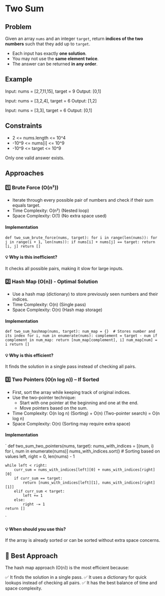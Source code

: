 # Two Sum 

## Problem  
Given an array `nums` and an integer `target`, return **indices of the two numbers** such that they add up to `target`.

- Each input has exactly **one solution**.
- You may not use the **same element twice**.
- The answer can be returned **in any order**.

## Example  

Input: nums = [2,7,11,15], target = 9
Output: [0,1]

Input: nums = [3,2,4], target = 6
Output: [1,2]

Input: nums = [3,3], target = 6
Output: [0,1]

## Constraints

- 2 <= nums.length <= 10^4
- -10^9 <= nums[i] <= 10^9
- -10^9 <= target <= 10^9

Only one valid answer exists.


## Approaches

### 1️⃣ Brute Force (O(n²))

- Iterate through every possible pair of numbers and check if their sum equals target.
- Time Complexity: O(n²) (Nested loop)
- Space Complexity: O(1) (No extra space used)

#### Implementation
`
def two_sum_brute_force(nums, target):
    for i in range(len(nums)):
        for j in range(i + 1, len(nums)):
            if nums[i] + nums[j] == target:
                return [i, j]
    return []
`
#### 💡 Why is this inefficient?

It checks all possible pairs, making it slow for large inputs.


### 2️⃣ Hash Map (O(n)) - Optimal Solution

- Use a hash map (dictionary) to store previously seen numbers and their indices.
- Time Complexity: O(n) (Single pass)
- Space Complexity: O(n) (Hash map storage)

#### Implementation
`
def two_sum_hashmap(nums, target):
    num_map = {}  # Stores number and its index
    for i, num in enumerate(nums):
        complement = target - num
        if complement in num_map:
            return [num_map[complement], i]
        num_map[num] = i
    return []
`
#### 💡 Why is this efficient?

It finds the solution in a single pass instead of checking all pairs.


### 3️⃣ Two Pointers (O(n log n)) – If Sorted

- First, sort the array while keeping track of original indices.
- Use the two-pointer technique:
  - Start with one pointer at the beginning and one at the end.
  - Move pointers based on the sum.
- Time Complexity: O(n log n) (Sorting) + O(n) (Two-pointer search) = O(n log n)
- Space Complexity: O(n) (Sorting may require extra space)

#### Implementation
`
def two_sum_two_pointers(nums, target):
    nums_with_indices = [(num, i) for i, num in enumerate(nums)]
    nums_with_indices.sort()  # Sorting based on values
    left, right = 0, len(nums) - 1

    while left < right:
        curr_sum = nums_with_indices[left][0] + nums_with_indices[right][0]
        if curr_sum == target:
            return [nums_with_indices[left][1], nums_with_indices[right][1]]
        elif curr_sum < target:
            left += 1
        else:
            right -= 1
    return []
`
#### 💡 When should you use this?

If the array is already sorted or can be sorted without extra space concerns.

## 🚀 Best Approach

The hash map approach (O(n)) is the most efficient because:

✅ It finds the solution in a single pass.
✅ It uses a dictionary for quick lookups instead of checking all pairs.
✅ It has the best balance of time and space complexity.
